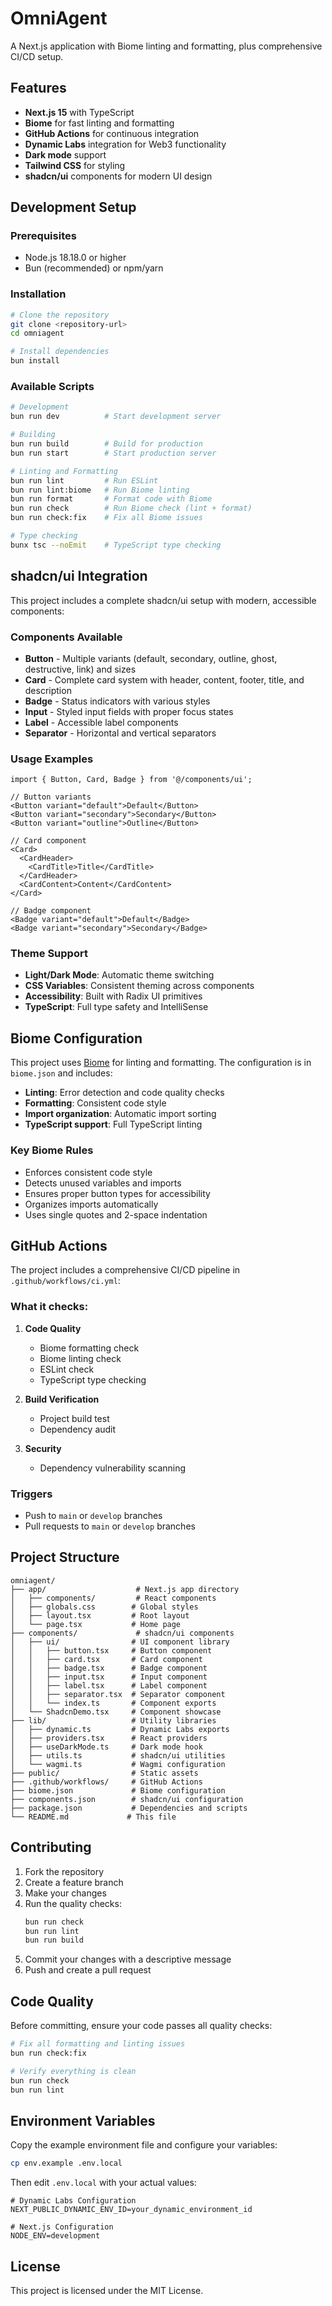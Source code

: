 # OmniAgent

A Next.js application with Biome linting and formatting, plus comprehensive CI/CD setup.

## Features

- **Next.js 15** with TypeScript
- **Biome** for fast linting and formatting
- **GitHub Actions** for continuous integration
- **Dynamic Labs** integration for Web3 functionality
- **Dark mode** support
- **Tailwind CSS** for styling
- **shadcn/ui** components for modern UI design

## Development Setup

### Prerequisites

- Node.js 18.18.0 or higher
- Bun (recommended) or npm/yarn

### Installation

```bash
# Clone the repository
git clone <repository-url>
cd omniagent

# Install dependencies
bun install
```

### Available Scripts

```bash
# Development
bun run dev          # Start development server

# Building
bun run build        # Build for production
bun run start        # Start production server

# Linting and Formatting
bun run lint         # Run ESLint
bun run lint:biome   # Run Biome linting
bun run format       # Format code with Biome
bun run check        # Run Biome check (lint + format)
bun run check:fix    # Fix all Biome issues

# Type checking
bunx tsc --noEmit    # TypeScript type checking
```

## shadcn/ui Integration

This project includes a complete shadcn/ui setup with modern, accessible components:

### Components Available

- **Button** - Multiple variants (default, secondary, outline, ghost, destructive, link) and sizes
- **Card** - Complete card system with header, content, footer, title, and description
- **Badge** - Status indicators with various styles
- **Input** - Styled input fields with proper focus states
- **Label** - Accessible label components
- **Separator** - Horizontal and vertical separators

### Usage Examples

```tsx
import { Button, Card, Badge } from '@/components/ui';

// Button variants
<Button variant="default">Default</Button>
<Button variant="secondary">Secondary</Button>
<Button variant="outline">Outline</Button>

// Card component
<Card>
  <CardHeader>
    <CardTitle>Title</CardTitle>
  </CardHeader>
  <CardContent>Content</CardContent>
</Card>

// Badge component
<Badge variant="default">Default</Badge>
<Badge variant="secondary">Secondary</Badge>
```

### Theme Support

- **Light/Dark Mode**: Automatic theme switching
- **CSS Variables**: Consistent theming across components
- **Accessibility**: Built with Radix UI primitives
- **TypeScript**: Full type safety and IntelliSense

## Biome Configuration

This project uses [Biome](https://biomejs.dev/) for linting and formatting. The configuration is in `biome.json` and includes:

- **Linting**: Error detection and code quality checks
- **Formatting**: Consistent code style
- **Import organization**: Automatic import sorting
- **TypeScript support**: Full TypeScript linting

### Key Biome Rules

- Enforces consistent code style
- Detects unused variables and imports
- Ensures proper button types for accessibility
- Organizes imports automatically
- Uses single quotes and 2-space indentation

## GitHub Actions

The project includes a comprehensive CI/CD pipeline in `.github/workflows/ci.yml`:

### What it checks:

1. **Code Quality**

   - Biome formatting check
   - Biome linting check
   - ESLint check
   - TypeScript type checking

2. **Build Verification**

   - Project build test
   - Dependency audit

3. **Security**
   - Dependency vulnerability scanning

### Triggers

- Push to `main` or `develop` branches
- Pull requests to `main` or `develop` branches

## Project Structure

```
omniagent/
├── app/                    # Next.js app directory
│   ├── components/         # React components
│   ├── globals.css        # Global styles
│   ├── layout.tsx         # Root layout
│   └── page.tsx           # Home page
├── components/             # shadcn/ui components
│   ├── ui/                # UI component library
│   │   ├── button.tsx     # Button component
│   │   ├── card.tsx       # Card component
│   │   ├── badge.tsx      # Badge component
│   │   ├── input.tsx      # Input component
│   │   ├── label.tsx      # Label component
│   │   ├── separator.tsx  # Separator component
│   │   └── index.ts       # Component exports
│   └── ShadcnDemo.tsx     # Component showcase
├── lib/                   # Utility libraries
│   ├── dynamic.ts         # Dynamic Labs exports
│   ├── providers.tsx      # React providers
│   ├── useDarkMode.ts     # Dark mode hook
│   ├── utils.ts           # shadcn/ui utilities
│   └── wagmi.ts           # Wagmi configuration
├── public/                # Static assets
├── .github/workflows/     # GitHub Actions
├── biome.json             # Biome configuration
├── components.json        # shadcn/ui configuration
├── package.json           # Dependencies and scripts
└── README.md             # This file
```

## Contributing

1. Fork the repository
2. Create a feature branch
3. Make your changes
4. Run the quality checks:
   ```bash
   bun run check
   bun run lint
   bun run build
   ```
5. Commit your changes with a descriptive message
6. Push and create a pull request

## Code Quality

Before committing, ensure your code passes all quality checks:

```bash
# Fix all formatting and linting issues
bun run check:fix

# Verify everything is clean
bun run check
bun run lint
```

## Environment Variables

Copy the example environment file and configure your variables:

```bash
cp env.example .env.local
```

Then edit `.env.local` with your actual values:

```env
# Dynamic Labs Configuration
NEXT_PUBLIC_DYNAMIC_ENV_ID=your_dynamic_environment_id

# Next.js Configuration
NODE_ENV=development
```

## License

This project is licensed under the MIT License.
